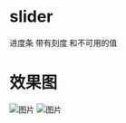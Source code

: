 # slider
进度条 带有刻度 和不可用的值


# 效果图

![图片](https://github.com/lmncomeon/slider/tree/master/screenshots/slier_image.png)
![图片](https://github.com/lmncomeon/slider/tree/master/screenshots/slider_slide.gif)
